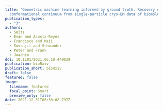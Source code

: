 ```yaml
---
title: "Geometric machine learning informed by ground truth: Recovery of
  conformational continuum from single-particle cryo-EM data of biomolecules"
publication_types:
  - "3"
authors:
  - Seitz
  - Evan and Acosta-Reyes
  - Francisco and Maji
  - Suvrajit and Schwander
  - Peter and Frank
  - Joachim
doi: 10.1101/2021.06.18.449029
publication: bioRxiv
publication_short: bioRxiv
draft: false
featured: false
image:
  filename: featured
  focal_point: Smart
  preview_only: false
date: 2021-12-31T06:30:08.797Z
---
```

